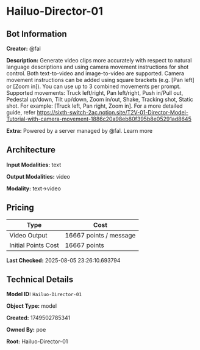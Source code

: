 # Hailuo-Director-01

## Bot Information

**Creator:** @fal

**Description:** Generate video clips more accurately with respect to natural language descriptions and using camera movement instructions for shot control. Both text-to-video and image-to-video are supported. Camera movement instructions can be added using square brackets (e.g. [Pan left] or [Zoom in]). You can use up to 3 combined movements per prompt. Supported movements: Truck left/right, Pan left/right, Push in/Pull out, Pedestal up/down, Tilt up/down, Zoom in/out, Shake, Tracking shot, Static shot. For example: [Truck left, Pan right, Zoom in]. For a more detailed guide, refer https://sixth-switch-2ac.notion.site/T2V-01-Director-Model-Tutorial-with-camera-movement-1886c20a98eb80f395b8e05291ad8645

**Extra:** Powered by a server managed by @fal. Learn more


## Architecture

**Input Modalities:** text

**Output Modalities:** video

**Modality:** text->video


## Pricing

| Type | Cost |
|------|------|
| Video Output | 16667 points / message |
| Initial Points Cost | 16667 points |

**Last Checked:** 2025-08-05 23:26:10.693794


## Technical Details

**Model ID:** `Hailuo-Director-01`

**Object Type:** model

**Created:** 1749502785341

**Owned By:** poe

**Root:** Hailuo-Director-01
